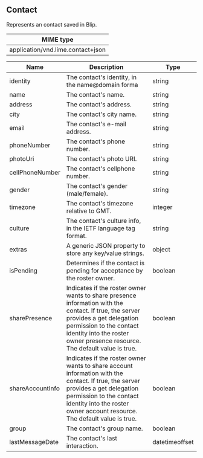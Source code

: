 ## Contact

Represents an contact saved in Blip.

| MIME type                                 |
|-------------------------------------------|
|      application/vnd.lime.contact+json |


| Name             | Description                                                                                                                                                                                                                                  | Type    |
|------------------|----------------------------------------------------------------------------------------------------------------------------------------------------------------------------------------------------------------------------------------------|---------|
| identity         | The contact's identity, in the  name@domain forma                                                                                                                                                                                       | string  |
| name             | The contact's name.                                                                                                                                                                                                                     | string  |
| address          | The contact's address.                                                                                                                                                                                                                         | string  |
| city             | The contact's city name.                                                                                                                                                                                                                       | string  |
| email            | The contact's e-mail address.                                                                                                                                                                                                                  | string  |
| phoneNumber      | The contact's phone number.                                                                                                                                                                                                                    | string  |
| photoUri         | The contact's photo URI.                                                                                                                                                                                                                       | string  |
| cellPhoneNumber  | The contact's cellphone number.                                                                                                                                                                                                                | string  |
| gender           | The contact's gender (male/female).                                                                                                                                                                                                            | string  |
| timezone         | The contact's timezone relative to GMT.                                                                                                                                                                                                        | integer |
| culture          | The contact's culture info, in the IETF language tag format.                                                                                                                                                                                   | string  |
| extras           | A generic JSON property to store any key/value strings.                                                                                                                                                                                      | object  |
| isPending        | Determines if the contact is pending for acceptance by the roster owner.                                                                                                                                                                     | boolean |
| sharePresence    | Indicates if the roster owner wants to share presence information with the contact. If  true, the server provides a  get delegation permission to the contact identity into the roster owner  presence resource. The default value is  true. | boolean |
| shareAccountInfo | Indicates if the roster owner wants to share account information with the contact. If  true, the server provides a  get delegation permission to the contact identity into the roster owner  account resource. The default value is  true.   | boolean |
| group            | The contact's group name.                                                                                                                                                                                                             | boolean |
| lastMessageDate            | The contact's last interaction.                                                                                                                                                                                                             | datetimeoffset |
